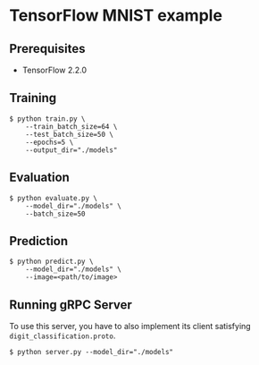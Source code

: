 # TensorFlow MNIST example


## Prerequisites

- TensorFlow 2.2.0


## Training

    $ python train.py \
        --train_batch_size=64 \
        --test_batch_size=50 \
        --epochs=5 \
        --output_dir="./models"


## Evaluation

    $ python evaluate.py \
        --model_dir="./models" \
        --batch_size=50


## Prediction

    $ python predict.py \
        --model_dir="./models" \
        --image=<path/to/image>


## Running gRPC Server

To use this server, you have to also implement its client satisfying `digit_classification.proto`.

    $ python server.py --model_dir="./models"
